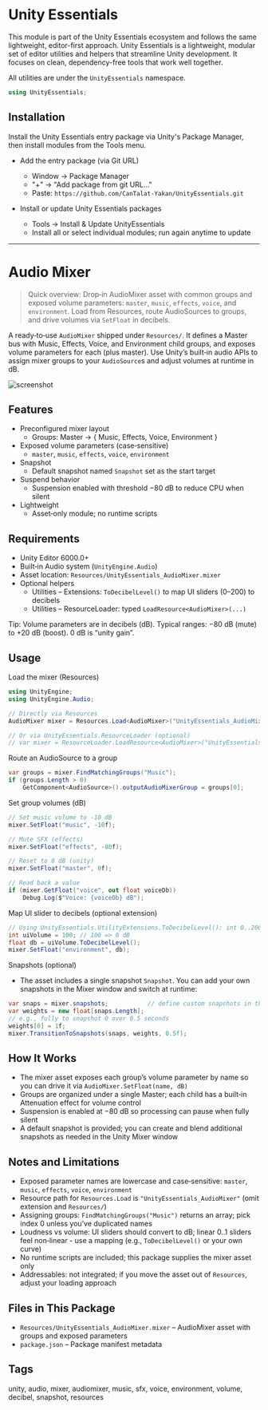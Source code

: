 # Unity Essentials

This module is part of the Unity Essentials ecosystem and follows the same lightweight, editor-first approach.
Unity Essentials is a lightweight, modular set of editor utilities and helpers that streamline Unity development. It focuses on clean, dependency-free tools that work well together.

All utilities are under the `UnityEssentials` namespace.

```csharp
using UnityEssentials;
```

## Installation

Install the Unity Essentials entry package via Unity's Package Manager, then install modules from the Tools menu.

- Add the entry package (via Git URL)
    - Window → Package Manager
    - "+" → "Add package from git URL…"
    - Paste: `https://github.com/CanTalat-Yakan/UnityEssentials.git`

- Install or update Unity Essentials packages
    - Tools → Install & Update UnityEssentials
    - Install all or select individual modules; run again anytime to update

---

# Audio Mixer

> Quick overview: Drop‑in AudioMixer asset with common groups and exposed volume parameters: `master`, `music`, `effects`, `voice`, and `environment`. Load from Resources, route AudioSources to groups, and drive volumes via `SetFloat` in decibels.

A ready‑to‑use `AudioMixer` shipped under `Resources/`. It defines a Master bus with Music, Effects, Voice, and Environment child groups, and exposes volume parameters for each (plus master). Use Unity’s built‑in audio APIs to assign mixer groups to your `AudioSource`s and adjust volumes at runtime in dB.

![screenshot](Documentation/Screenshot.png)

## Features
- Preconfigured mixer layout
  - Groups: Master → { Music, Effects, Voice, Environment }
- Exposed volume parameters (case‑sensitive)
  - `master`, `music`, `effects`, `voice`, `environment`
- Snapshot
  - Default snapshot named `Snapshot` set as the start target
- Suspend behavior
  - Suspension enabled with threshold −80 dB to reduce CPU when silent
- Lightweight
  - Asset‑only module; no runtime scripts

## Requirements
- Unity Editor 6000.0+
- Built‑in Audio system (`UnityEngine.Audio`)
- Asset location: `Resources/UnityEssentials_AudioMixer.mixer`
- Optional helpers
  - Utilities – Extensions: `ToDecibelLevel()` to map UI sliders (0–200) to decibels
  - Utilities – ResourceLoader: typed `LoadResource<AudioMixer>(...)`

Tip: Volume parameters are in decibels (dB). Typical ranges: −80 dB (mute) to +20 dB (boost). 0 dB is “unity gain”.

## Usage
Load the mixer (Resources)
```csharp
using UnityEngine;
using UnityEngine.Audio;

// Directly via Resources
AudioMixer mixer = Resources.Load<AudioMixer>("UnityEssentials_AudioMixer");

// Or via UnityEssentials.ResourceLoader (optional)
// var mixer = ResourceLoader.LoadResource<AudioMixer>("UnityEssentials_AudioMixer");
```

Route an AudioSource to a group
```csharp
var groups = mixer.FindMatchingGroups("Music");
if (groups.Length > 0)
    GetComponent<AudioSource>().outputAudioMixerGroup = groups[0];
```

Set group volumes (dB)
```csharp
// Set music volume to -10 dB
mixer.SetFloat("music", -10f);

// Mute SFX (effects)
mixer.SetFloat("effects", -80f);

// Reset to 0 dB (unity)
mixer.SetFloat("master", 0f);

// Read back a value
if (mixer.GetFloat("voice", out float voiceDb))
    Debug.Log($"Voice: {voiceDb} dB");
```

Map UI slider to decibels (optional extension)
```csharp
// Using UnityEssentials.UtilityExtensions.ToDecibelLevel(): int 0..200 -> dB [-80..+20]
int uiVolume = 100; // 100 => 0 dB
float db = uiVolume.ToDecibelLevel();
mixer.SetFloat("environment", db);
```

Snapshots (optional)
- The asset includes a single snapshot `Snapshot`. You can add your own snapshots in the Mixer window and switch at runtime:
```csharp
var snaps = mixer.snapshots;           // define custom snapshots in the asset first
var weights = new float[snaps.Length];
// e.g., fully to snapshot 0 over 0.5 seconds
weights[0] = 1f;
mixer.TransitionToSnapshots(snaps, weights, 0.5f);
```

## How It Works
- The mixer asset exposes each group’s volume parameter by name so you can drive it via `AudioMixer.SetFloat(name, dB)`
- Groups are organized under a single Master; each child has a built‑in Attenuation effect for volume control
- Suspension is enabled at −80 dB so processing can pause when fully silent
- A default snapshot is provided; you can create and blend additional snapshots as needed in the Unity Mixer window

## Notes and Limitations
- Exposed parameter names are lowercase and case‑sensitive: `master`, `music`, `effects`, `voice`, `environment`
- Resource path for `Resources.Load` is `"UnityEssentials_AudioMixer"` (omit extension and `Resources/`)
- Assigning groups: `FindMatchingGroups("Music")` returns an array; pick index 0 unless you’ve duplicated names
- Loudness vs volume: UI sliders should convert to dB; linear 0..1 sliders feel non‑linear - use a mapping (e.g., `ToDecibelLevel()` or your own curve)
- No runtime scripts are included; this package supplies the mixer asset only
- Addressables: not integrated; if you move the asset out of `Resources`, adjust your loading approach

## Files in This Package
- `Resources/UnityEssentials_AudioMixer.mixer` – AudioMixer asset with groups and exposed parameters
- `package.json` – Package manifest metadata

## Tags
unity, audio, mixer, audiomixer, music, sfx, voice, environment, volume, decibel, snapshot, resources
